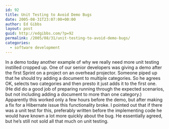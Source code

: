 ```yaml
---
id: 92
title: Unit Testing to Avoid Demo Bugs
date: 2005-08-31T23:07:00+00:00
author: Ed Gibbs
layout: post
guid: http://edgibbs.com/?p=92
permalink: /2005/08/31/unit-testing-to-avoid-demo-bugs/
categories:
  - software development
---
```

In a demo today another example of why we really need more unit testing instilled cropped up. One of our senior developers was giving a demo after the first Sprint on a project on an overhead projector. Someone piped up that he should try adding a document to multiple categories. So he agrees OK, selects two categories and then presto it just adds it to the first one. (He did do a good job of preparing running through the expected scenarios, but not including adding a document to more than one category.) Apparently this worked only a few hours before the demo, but after making a fix for a Hibernate issue this functionality broke. I pointed out that if there was a unit test for this, preferably written before the implementing code he would have known a lot more quickly about the bug. He essentially agreed, but he&#8217;s still not sold all that much on unit testing.